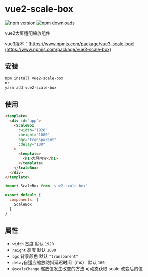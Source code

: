 # vue2-scale-box

[![npm version](https://img.shields.io/npm/v/vue2-scale-box.svg?logo=npm&style=flat-square)](https://www.npmjs.com/package/vue2-scale-box)
[![npm downloads](https://img.shields.io/npm/dt/vue2-scale-box.svg?style=flat-square)](https://www.npmjs.com/package/vue2-scale-box)

vue2大屏适配缩放组件

vue3版本：[https://www.npmjs.com/package/vue3-scale-box](https://www.npmjs.com/package/vue3-scale-box)

## 安装
```bash
npm install vue2-scale-box
or
yarn add vue2-scale-box
```

## 使用
```html
<template>
  <div id="app">
    <ScaleBox
      :width="1920"
      :height="1080"
      bgc="transparent"
      :delay="100"
    >
      <template>
        <h1>大屏内容</h1>
      </template>
    </ScaleBox>
  </div>
</template>
```

``` javascript
import ScaleBox from 'vue2-scale-box'

export default {
  components: {
    ScaleBox
  }
}
```

## 属性
- ` width ` 宽度 默认 ` 1920 `
- ` height ` 高度 默认 ` 1080 `
- ` bgc ` 背景颜色 默认 ` "transparent" `
- ` delay `自适应缩放防抖延迟时间（ms） 默认 ` 100 `
- ` @scaleChange `  缩放值发生改变的方法 可动态获取 scale 改变后的值
